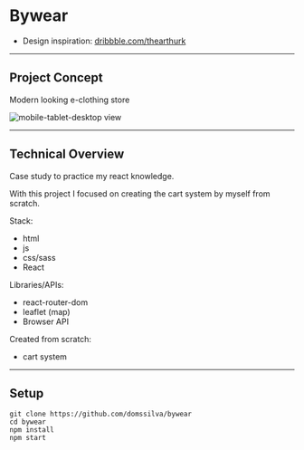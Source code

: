 # Bywear

* Design inspiration: [dribbble.com/thearthurk](https://dribbble.com/shots/13365954-Streetwear-Blog)

___
## Project Concept
Modern looking e-clothing store

![mobile-tablet-desktop view]()

___
## Technical Overview

Case study to practice my react knowledge.

With this project I focused on creating the cart system by myself from scratch.

Stack:
* html
* js
* css/sass
* React

Libraries/APIs:
* react-router-dom
* leaflet (map)
* Browser API

Created from scratch:
* cart system

___
## Setup

```
git clone https://github.com/domssilva/bywear
cd bywear
npm install
npm start
```
